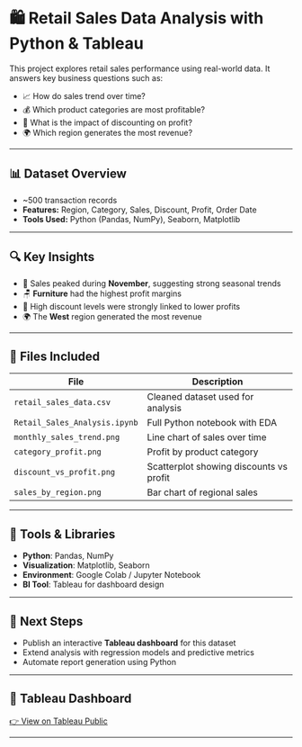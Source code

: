 # 🛍️ Retail Sales Data Analysis with Python & Tableau

This project explores retail sales performance using real-world data. It answers key business questions such as:

- 📈 How do sales trend over time?
- 💰 Which product categories are most profitable?
- 🎯 What is the impact of discounting on profit?
- 🌍 Which region generates the most revenue?

---

## 📊 Dataset Overview

- ~500 transaction records  
- **Features:** Region, Category, Sales, Discount, Profit, Order Date  
- **Tools Used:** Python (Pandas, NumPy), Seaborn, Matplotlib

---

## 🔍 Key Insights

- 💸 Sales peaked during **November**, suggesting strong seasonal trends  
- 🪑 **Furniture** had the highest profit margins  
- 🧾 High discount levels were strongly linked to lower profits  
- 🌍 The **West** region generated the most revenue

---

## 📂 Files Included

| File                          | Description                            |
|------------------------------|----------------------------------------|
| `retail_sales_data.csv`      | Cleaned dataset used for analysis      |
| `Retail_Sales_Analysis.ipynb`| Full Python notebook with EDA          |
| `monthly_sales_trend.png`    | Line chart of sales over time          |
| `category_profit.png`        | Profit by product category             |
| `discount_vs_profit.png`     | Scatterplot showing discounts vs profit|
| `sales_by_region.png`        | Bar chart of regional sales            |

---

## 🧰 Tools & Libraries

- **Python**: Pandas, NumPy  
- **Visualization**: Matplotlib, Seaborn  
- **Environment**: Google Colab / Jupyter Notebook  
- **BI Tool**: Tableau for dashboard design

---

## 🚀 Next Steps

- Publish an interactive **Tableau dashboard** for this dataset  
- Extend analysis with regression models and predictive metrics  
- Automate report generation using Python

---

## 🔗 Tableau Dashboard

[👉 View on Tableau Public](https://public.tableau.com/views/RetailsalesDashboard_17522645573750/Sheet1)

---


